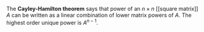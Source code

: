 The **Cayley-Hamilton theorem** says that power of an $n \times n$ [[square matrix]] $A$ can be written as a linear combination of lower matrix powers of $A$. The highest order unique power is $A^{n-1}$.